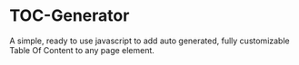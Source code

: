 # TOC-Generator
A simple, ready to use javascript to add auto generated, fully customizable Table Of Content to any page element.
